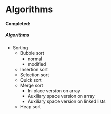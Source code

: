 Algorithms
==================

#### Completed:

##### Algorithms
  - Sorting
    - Bubble sort
      - normal
      - modified
    - Insertion sort
    - Selection sort
    - Quick sort
    - Merge sort
      - In-place version on array
      - Auxiliary space version on array
      - Auxiliary space version on linked lists
    - Heap sort